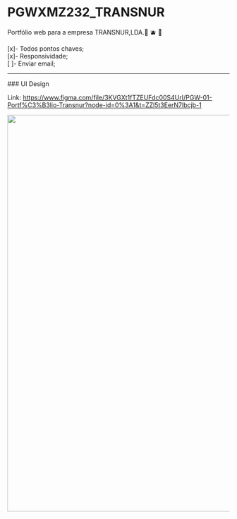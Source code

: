 # PGWXMZ232_TRANSNUR

Portfólio web para a empresa TRANSNUR,LDA.🚀 🫐 🚀


[x]- Todos pontos chaves;
<br/>
[x]- Responsividade;
<br/>
[ ]- Enviar email;


<hr/>
### UI Design

Link: https://www.figma.com/file/3KVGXt1fTZEUFdc00S4UrI/PGW-01-Portf%C3%B3lio-Transnur?node-id=0%3A1&t=ZZl5t3EerN7lbcjb-1

<p align="center" >
  <img width="900" src="https://i.imgur.com/kBfUoZH.png">
</p>